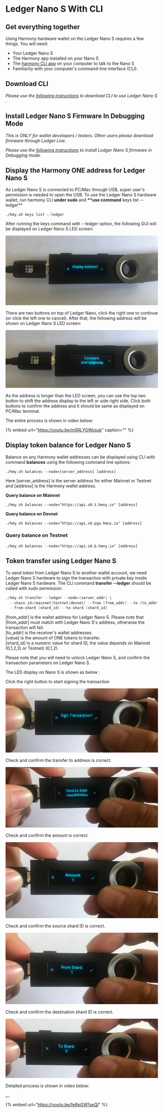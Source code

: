 # Ledger Nano S With CLI

## Get everything together

Using Harmony hardware wallet on the Ledger Nano S requires a few things. You will need:

* Your Ledger Nano S
* The Harmony app installed on your Nano S
* The [harmony CLI app](https://docs.harmony.one/sdk-wiki/command-line-interface/using-the-harmony-cli-tool) on your computer to talk to the Nano S
* Familiarity with your computer's command-line interface \(CLI\).

## Download CLI 

_Please use the_ [_following instructions_](https://docs.harmony.one/home/wallet-guides/harmony-cli/download-setup) _to download CLI to use  Ledger Nano S ._

## Install Ledger Nano S Firmware In Debugging Mode

_This is ONLY for wallet developers / testers. Other users please download firmware through Ledger Live._

_Please use the_ [_following instructions_](https://docs.harmony.one/home/wallet-guides/ledger/install-and-setup) _to install Ledger Nano S firmware in Debugging mode._ 

## Display the Harmony ONE address for Ledger Nano S

As Ledger Nano S is connected to PC/Mac through USB, super user's permission is needed to open the USB. To use the Ledger Nano S hardware wallet, run harmony CLI **under sudo** and **\*\*use command** keys list --ledger\*\*

```text
./hmy.sh keys list --ledger
```

After running the keys command with --ledger option, the following GUI will be displayed on Ledger Nano S LED screen:

![](../../.gitbook/assets/assets_-llydmt-wp5uywcf_tmw_-lp17w8qgssywueqc8hm_-lp1qqkolza7pg6qmfeo_1assets_-llydmt-wp5uywcf_tmw.jpg)

There are two buttons on top of Ledger Nano, click the right one to continue \(or click the left one to cancel\). After that, the following address will be shown on Ledger Nano S LED screen:‌

![](../../.gitbook/assets/assets_-llydmt-wp5uywcf_tmw_-lp17w8qgssywueqc8hm_-lp1qtqgdj6cr36tkyqq_2.jpg)

As the address is longer than the LED screen, you can use the top two button to shift the address display to the left or side right side. Click both buttons to confirm the address and it should be same as displayed on PC/Mac terminal.‌

The entire process is shown in video below:

{% embed url="https://youtu.be/m5RLYGWosuk" caption="" %}

## Display token balance for Ledger Nano S <a id="display-token-balance-for-ledger-nano-s"></a>

Balance on any Harmony wallet addresses can be displayed using CLI with command **balances** using the following command line options:

```text
./hmy.sh balances --node=[server_address] [address]
```

Here \[server\_address\] is the server address for either Mainnet or Testnet and \[address\] is the Harmony wallet address.‌

**Query balance on Mainnet**

```text
./hmy.sh balances --node="https://api.s0.t.hmny.io" [address]
```

‌**Query balance on Devnet**

```text
./hmy.sh balances --node="https://api.s0.pga.hmny.io" [address]
```

### Query balance on Testnet <a id="query-balance-on-betanet-testnet"></a>

```text
./hmy.sh balances --node="https://api.s0.b.hmny.io" [address]
```

## Token transfer using Ledger Nano S

To send token from Ledger Nano S to another wallet account, we need Ledger Nano S hardware to sign the transaction with private key inside Ledger Nano S hardware. The CLI command **transfer --ledger** should be called with sudo permission:

```d
./hmy.sh transfer --ledger --node=[server_addr] \
  --chain-id=[mainnet|testnet|devnet] --from [from_addr] --to [to_addr] --amount [value] \
  --from-shard [shard_id] --to-shard [shard_id]
```

\[from\_addr\] is the wallet address for Ledger Nano S. Please note that \[from\_addr\] must match with Ledger Nano S's address, otherwise the transaction will fail.  
\[to\_addr\] is the receiver's wallet addresses.  
\[value\] is the amount of ONE tokens to transfer.  
\[shard\_id\] is a numeric value for shard ID, the value depends on Mainnet \(0,1,2,3\) or Testnet\) \(0,1,2\).

Please note that you will need to unlock Ledger Nano S, and confirm the transaction parameters on Ledger Nano S.

The LED display on Nano S is shown as below :‌

Click the right button to start signing the transaction

![](../../.gitbook/assets/assets_-llydmt-wp5uywcf_tmw_-lp1rbqypgiebehfw8of_-lp1fc7z1fvyt5c5rjal_1.jpg)

Check and confirm the transfer to address is correct.

![](../../.gitbook/assets/assets_-llydmt-wp5uywcf_tmw_-lo6dy17b06jv4usf0x9_-lo6eqqlsb2bdwimq2ri_3.jpg)

Check and confirm the amount is correct.

![](../../.gitbook/assets/assets_-llydmt-wp5uywcf_tmw_-lo6dy17b06jv4usf0x9_-lo6ess-qahgw53hl09s_4.jpg)

Check and confirm the source shard ID is correct.

![](../../.gitbook/assets/assets_-llydmt-wp5uywcf_tmw_-lo6dy17b06jv4usf0x9_-lo6ewojrmregmfnecvn_5.jpg)

Check and confirm the destination shard ID is correct.

![](../../.gitbook/assets/assets_-llydmt-wp5uywcf_tmw_-lo6dy17b06jv4usf0x9_-lo6eyzo-z2dia94jfx3_6.jpg)

Detailed process is shown in video below:

\_\_



{% embed url="https://youtu.be/feRpGW1seQI" %}

